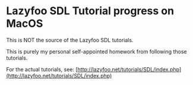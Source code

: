 # Lazyfoo SDL Tutorial progress on MacOS

This is NOT the source of the Lazyfoo SDL tutorials.

This is purely my personal self-appointed homework from following those tutorials.

For the actual tutorials, see:
[http://lazyfoo.net/tutorials/SDL/index.php](http://lazyfoo.net/tutorials/SDL/index.php)


